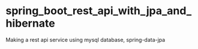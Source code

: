 # spring_boot_rest_api_with_jpa_and_hibernate
Making a rest api service using mysql database, spring-data-jpa

